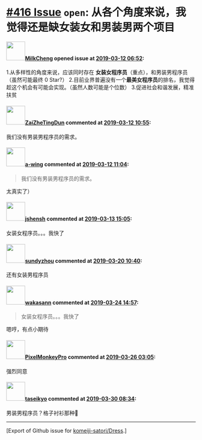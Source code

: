 # [\#416 Issue](https://github.com/komeiji-satori/Dress/issues/416) `open`: 从各个角度来说，我觉得还是缺女装女和男装男两个项目

#### <img src="https://avatars.githubusercontent.com/u/31718880?u=11e8afebf12b08b66cb384327e850ddb0de9fda4&v=4" width="50">[MilkCheng](https://github.com/MilkCheng) opened issue at [2019-03-12 06:52](https://github.com/komeiji-satori/Dress/issues/416):

1.从多样性的角度来说，应该同时存在 **女装女程序员**（重点），和男装男程序员（虽然可能最终 0 Star?）
2.目前业界普遍没有一个**最美女程序员**的排名，我觉得趁这个机会有可能会实现。（虽然人数可能是个位数）
3.促进社会和谐发展，精准扶贫

#### <img src="https://avatars.githubusercontent.com/u/27152144?u=ebd5976819510c3ad09a06486aa155fb2083511e&v=4" width="50">[ZaiZheTingDun](https://github.com/ZaiZheTingDun) commented at [2019-03-12 10:55](https://github.com/komeiji-satori/Dress/issues/416#issuecomment-471952595):

我们没有男装男程序员的需求。

#### <img src="https://avatars.githubusercontent.com/u/18189138?u=6489ecbc7fc4da114a333c63b4e27a944fee797b&v=4" width="50">[a-wing](https://github.com/a-wing) commented at [2019-03-12 11:04](https://github.com/komeiji-satori/Dress/issues/416#issuecomment-471955338):

> 我们没有男装男程序员的需求。

太真实了）

#### <img src="https://avatars.githubusercontent.com/u/11555188?u=a30048e930d245fed6f3ced3ecb01e97b9f3f6cc&v=4" width="50">[jshensh](https://github.com/jshensh) commented at [2019-03-13 15:05](https://github.com/komeiji-satori/Dress/issues/416#issuecomment-472461580):

女装女程序员。。。我快了

#### <img src="https://avatars.githubusercontent.com/u/6510551?u=32241d5d40bda1f999a326264331384962ba0f11&v=4" width="50">[sundyzhou](https://github.com/sundyzhou) commented at [2019-03-20 10:40](https://github.com/komeiji-satori/Dress/issues/416#issuecomment-474776342):

还有女装男程序员

#### <img src="https://avatars.githubusercontent.com/u/5716243?u=68c6e67ff4644cf6bdb083f41f5a94b539018673&v=4" width="50">[wakasann](https://github.com/wakasann) commented at [2019-03-24 14:57](https://github.com/komeiji-satori/Dress/issues/416#issuecomment-475966964):

> 女装女程序员。。。我快了

嗯哼，有点小期待

#### <img src="https://avatars.githubusercontent.com/u/13197336?u=e41b6e8070a3a6c2f930d49150b4f1c9d2f09147&v=4" width="50">[PixelMonkeyPro](https://github.com/PixelMonkeyPro) commented at [2019-03-26 03:05](https://github.com/komeiji-satori/Dress/issues/416#issuecomment-476456871):

强烈同意

#### <img src="https://avatars.githubusercontent.com/u/23132915?u=6aed8d3229553ec6e00d1f8a684df0cd4d4a9abd&v=4" width="50">[taseikyo](https://github.com/taseikyo) commented at [2019-03-30 08:34](https://github.com/komeiji-satori/Dress/issues/416#issuecomment-478220727):

男装男程序员？格子衬衫那种🐴


-------------------------------------------------------------------------------



[Export of Github issue for [komeiji-satori/Dress](https://github.com/komeiji-satori/Dress).]

